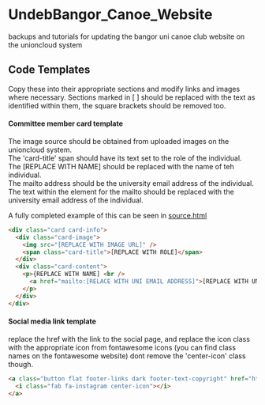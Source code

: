 # UndebBangor_Canoe_Website
backups and tutorials for updating the bangor uni canoe club website on the unioncloud system

## Code Templates 
Copy these into their appropriate sections and modify links and images where necessary.
Sections marked in [ ] should be replaced with the text as identified within them, the square brackets should be removed too.


#### Committee member card template
The image source should be obtained from uploaded images on the unioncloud system.<br>
The 'card-title' span should have its text set to the role of the individual.<br>
The [REPLACE WITH NAME] should be replaced with the name of teh individual.<br>
The mailto address should be the university email address of the individual.<br>
The text within the <a> element for the mailto should be replaced with the university email address of the individual.

A fully completed example of this can be seen in [source.html](source.html)

```html
<div class="card card-info">
  <div class="card-image">
    <img src="[REPLACE WITH IMAGE URL]" />
    <span class="card-title">[REPLACE WITH ROLE]</span>
  </div>
  <div class="card-content">
    <p>{REPLACE WITH NAME] <br />
      <a href="mailto:[RELACE WITH UNI EMAIL ADDRESS]">[REPLACE WITH UNI EMAIL ADDRESS]</a>
    </p>
  </div>
</div>
```


#### Social media link template
replace the href with the link to the social page, and replace the icon class with the appropriate icon from fontawesome icons (you can find class names on the fontawesome website) dont remove the 'center-icon' class though.
```html
<a class="button flat footer-links dark footer-text-copyright" href="https://www.instagram.com/bangorunicanoeclub/" target="_top">
  <i class="fab fa-instagram center-icon"></i>
</a>
```
